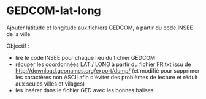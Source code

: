 # GEDCOM-lat-long
Ajouter latitude et longitude aux fichiers GEDCOM, à partir du code INSEE de la ville

Objectif : 
- lire le code INSEE pour chaque lieu du fichier GEDCOM
- récuper les coordonnées LAT / LONG à partir du fichier FR.txt issu de http://download.geonames.org/export/dump/ (et modifié pour supprimer les caractères non ASCII afin d'éviter des problèmes de lecture et réduit aux seules villes et vilages)
- les insérer dans le fichier GED avec les bonnes balises
